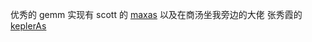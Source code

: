 优秀的 gemm 实现有 scott 的 [maxas](https://github.com/NervanaSystems/maxas/wiki/SGEMM)
以及在商汤坐我旁边的大佬 张秀霞的 [keplerAs](https://github.com/xiuxiazhang/KeplerAs)

